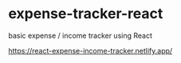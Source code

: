 # expense-tracker-react
basic expense / income tracker using React


https://react-expense-income-tracker.netlify.app/
